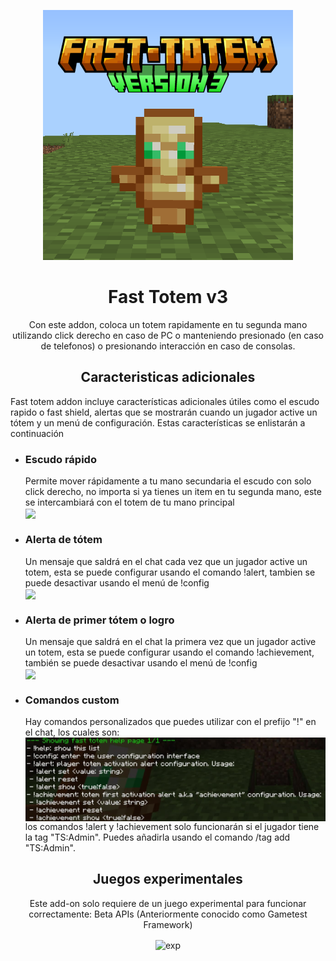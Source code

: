 
<p align="center">
  <img src="./pack_icon.png" alt="icn" width=400>
  <h1 align="center">Fast Totem v3</h1>
 <p align="center"> Con este addon, coloca un totem rapidamente en tu segunda mano utilizando click derecho en caso de PC o manteniendo presionado (en caso de telefonos) o presionando interacción en caso de consolas.</p>
</p> 

<p align="center">
<h2 align="center">Caracteristicas adicionales</h2>
<p>Fast totem addon incluye características adicionales útiles como el escudo rapido o fast shield, alertas que se mostrarán cuando un jugador active un tótem y un menú de configuración. Estas características se enlistarán a continuación</p>
<ul>
<li><h3>Escudo rápido</h3>Permite mover rápidamente a tu mano secundaria el escudo con solo click derecho, no importa si ya tienes un item en tu segunda mano, este se intercambiará con el totem de tu mano principal
<br><img align="center" src="./fast_shield.gif"></li>
<li><h3>Alerta de tótem</h3>Un mensaje que saldrá en el chat cada vez que un jugador active un totem, esta se puede configurar usando el comando !alert, tambien se puede desactivar usando el menú de !config
<br><img align="center" src="./totem_alert.gif"></li>
<li><h3>Alerta de primer tótem o logro</h3>Un mensaje que saldrá en el chat la primera vez que un jugador active un totem, esta se puede configurar usando el comando !achievement, también se puede desactivar usando el menú de !config
<br><img align="center" src="./totem_achievement.gif"></li>
<li><h3>Comandos custom</h3>Hay comandos personalizados que puedes utilizar con el prefijo "!" en el chat, los cuales son:
<br><img align="center" src="./custom_commands.jpg">
los comandos !alert y !achievement solo funcionarán si el jugador tiene la tag "TS:Admin". Puedes añadirla usando el comando /tag <jugador> add "TS:Admin".</li>
</ul>
</p>

<p>
<h2 align="center"> Juegos experimentales </h2>
<p align="center"> Este add-on solo requiere de un juego experimental para funcionar correctamente: Beta APIs (Anteriormente conocido como Gametest Framework)</p>
<p align="center"> <img align="center" src="./experimentos.jpg" alt="exp" width=400> </p>
<p>

